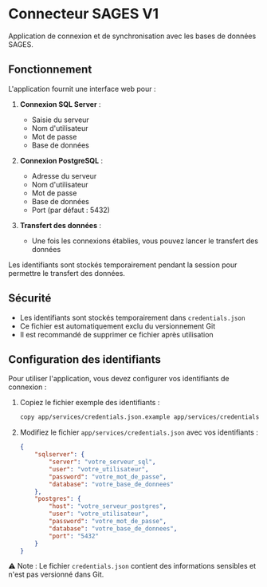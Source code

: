 # Connecteur SAGES V1

Application de connexion et de synchronisation avec les bases de données SAGES.

## Fonctionnement

L'application fournit une interface web pour :

1. **Connexion SQL Server** :
   - Saisie du serveur
   - Nom d'utilisateur
   - Mot de passe
   - Base de données

2. **Connexion PostgreSQL** :
   - Adresse du serveur
   - Nom d'utilisateur
   - Mot de passe
   - Base de données
   - Port (par défaut : 5432)

3. **Transfert des données** :
   - Une fois les connexions établies, vous pouvez lancer le transfert des données

Les identifiants sont stockés temporairement pendant la session pour permettre le transfert des données.

## Sécurité

- Les identifiants sont stockés temporairement dans `credentials.json`
- Ce fichier est automatiquement exclu du versionnement Git
- Il est recommandé de supprimer ce fichier après utilisation

## Configuration des identifiants

Pour utiliser l'application, vous devez configurer vos identifiants de connexion :

1. Copiez le fichier exemple des identifiants :
   ```bash
   copy app/services/credentials.json.example app/services/credentials.json
   ```

2. Modifiez le fichier `app/services/credentials.json` avec vos identifiants :
   ```json
   {
       "sqlserver": {
           "server": "votre_serveur_sql",
           "user": "votre_utilisateur",
           "password": "votre_mot_de_passe",
           "database": "votre_base_de_donnees"
       },
       "postgres": {
           "host": "votre_serveur_postgres",
           "user": "votre_utilisateur",
           "password": "votre_mot_de_passe",
           "database": "votre_base_de_donnees",
           "port": "5432"
       }
   }
   ```

⚠️ Note : Le fichier `credentials.json` contient des informations sensibles et n'est pas versionné dans Git. 